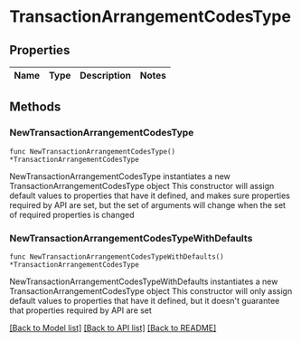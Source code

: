 # TransactionArrangementCodesType

## Properties

Name | Type | Description | Notes
------------ | ------------- | ------------- | -------------

## Methods

### NewTransactionArrangementCodesType

`func NewTransactionArrangementCodesType() *TransactionArrangementCodesType`

NewTransactionArrangementCodesType instantiates a new TransactionArrangementCodesType object
This constructor will assign default values to properties that have it defined,
and makes sure properties required by API are set, but the set of arguments
will change when the set of required properties is changed

### NewTransactionArrangementCodesTypeWithDefaults

`func NewTransactionArrangementCodesTypeWithDefaults() *TransactionArrangementCodesType`

NewTransactionArrangementCodesTypeWithDefaults instantiates a new TransactionArrangementCodesType object
This constructor will only assign default values to properties that have it defined,
but it doesn't guarantee that properties required by API are set


[[Back to Model list]](../README.md#documentation-for-models) [[Back to API list]](../README.md#documentation-for-api-endpoints) [[Back to README]](../README.md)


